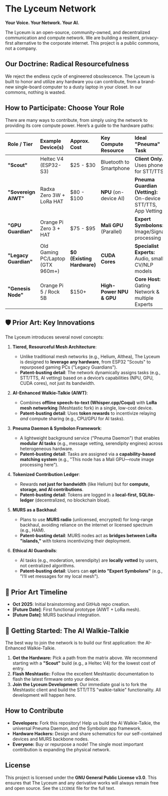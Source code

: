 # The Lyceum Network

**Your Voice. Your Network. Your AI.**

The Lyceum is an open-source, community-owned, and decentralized communication and compute network. We are building a resilient, privacy-first alternative to the corporate internet. This project is a public commons, not a company.

## Our Doctrine: Radical Resourcefulness

We reject the endless cycle of engineered obsolescence. The Lyceum is built to honor and utilize any hardware you can contribute, from a brand-new single-board computer to a dusty laptop in your closet. In our commons, nothing is wasted.

## How to Participate: Choose Your Role

There are many ways to contribute, from simply using the network to providing its core compute power. Here’s a guide to the hardware paths:

| Role / Tier         | Example Device(s)                  | Approx. Cost             | Key Compute Resource | Ideal "Pneuma" Task                                |
| :------------------ | :--------------------------------- | :----------------------- | :------------------- | :------------------------------------------------- |
| **"Scout"** | Heltec V4 (ESP32-S3)               | $25 - $30                | Bluetooth to Smartphone | **Client Only.** Uses phone for STT/TTS.           |
| **"Sovereign AIWT"**| Radxa Zero 3W + LoRa HAT           | $80 - $100               | **NPU** (on-device AI) | **Pneuma Guardian (Vetting):** On-device STT/TTS, App Vetting |
| **"GPU Guardian"** | Orange Pi Zero 3 + HAT             | $75 - $95                | **Mali GPU** (Parallel) | **Expert Symbolons:** Image/Signal processing      |
| **"Legacy Guardian"** | Old Gaming PC/Laptop (GTX 960m+) | **$0 (Existing Hardware)** | **CUDA Cores** | **Specialist Experts:** Audio, small CV/NLP models |
| **"Genesis Node"** | Orange Pi 5 / Rock 5B              | $150+                    | **High-Power NPU & GPU** | **Core Host:** Gating Network & multiple Experts   |

## 🛡 Prior Art: Key Innovations
The Lyceum introduces several novel concepts:

1. **Tiered, Resourceful Mesh Architecture**:
   - Unlike traditional mesh networks (e.g., Helium, Althea), The Lyceum is designed to **leverage any hardware**, from ESP32 "Scouts" to repurposed gaming PCs ("Legacy Guardians").
   - **Patent-busting detail**: The network dynamically assigns tasks (e.g., STT/TTS, AI vetting) based on a device’s capabilities (NPU, GPU, CUDA cores), not just its bandwidth.

2. **AI-Enhanced Walkie-Talkie (AIWT)**:
   - Combines **offline speech-to-text (Whisper.cpp/Coqui)** with **LoRa mesh networking** (Meshtastic fork) in a single, low-cost device.
   - **Patent-busting detail**: Uses **token rewards** to incentivize relaying *and* compute sharing (e.g., CPU/GPU for AI tasks).

3. **Pneuma Daemon & Symbolon Framework**:
   - A lightweight background service ("Pneuma Daemon") that enables **modular AI tasks** (e.g., message vetting, serendipity engines) across heterogeneous hardware.
   - **Patent-busting detail**: Tasks are assigned via a **capability-based matching system** (e.g., "This node has a Mali GPU—route image processing here").

4. **Tokenized Contribution Ledger**:
   - Rewards **not just for bandwidth** (like Helium) but for **compute, storage, and AI contributions**.
   - **Patent-busting detail**: Tokens are logged in a **local-first, SQLite-ledger** (decentralized, no blockchain bloat).

5. **MURS as a Backhaul**:
   - Plans to use **MURS radio** (unlicensed, encrypted) for long-range backhaul, avoiding reliance on the internet or licensed spectrum (e.g., HAM).
   - **Patent-busting detail**: MURS nodes act as **bridges between LoRa "islands,"** with tokens incentivizing their deployment.

6. **Ethical AI Guardrails**:
   - AI tasks (e.g., moderation, serendipity) are **locally vetted** by users, not centralized algorithms.
   - **Patent-busting detail**: Users can **opt into "Expert Symbolons"** (e.g., "I’ll vet messages for my local mesh").

## 📜 Prior Art Timeline
- **Oct 2025**: Initial brainstorming and GitHub repo creation.
- **[Future Date]**: First functional prototype (AIWT + LoRa mesh).
- **[Future Date]**: MURS backhaul integration.

## 🚀 Getting Started: The AI Walkie-Talkie

The best way to join the network is to build our first application: the AI-Enhanced Walkie-Talkie.

1.  **Get the Hardware:** Pick a path from the matrix above. We recommend starting with a **"Scout"** build (e.g., a Heltec V4) for the lowest cost of entry.
2.  **Flash Meshtastic:** Follow the excellent Meshtastic documentation to flash the latest firmware onto your device.
3.  **Join the Lyceum Development:** Our immediate goal is to fork the Meshtastic client and build the STT/TTS "walkie-talkie" functionality. All development will happen here.

## How to Contribute

* **Developers:** Fork this repository! Help us build the AI Walkie-Talkie, the universal Pneuma Daemon, and the Symbolon app framework.
* **Hardware Hackers:** Design and share schematics for our self-contained devices and MURS backbone nodes.
* **Everyone:** Buy or repurpose a node! The single most important contribution is expanding the physical network.

## License

This project is licensed under the **GNU General Public License v3.0**. This ensures that The Lyceum and any derivative works will always remain free and open source. See the `LICENSE` file for the full text.
